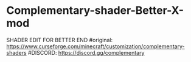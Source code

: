# Complementary-shader-Better-X-mod
SHADER EDIT FOR BETTER END
#original: https://www.curseforge.com/minecraft/customization/complementary-shaders
#DISCORD: https://discord.gg/complementary

